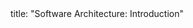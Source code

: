 <frontmatter>
title: "Software Architecture: Introduction"
</frontmatter>

<include src="container-inPage-asFlat.md" boilerplate />

